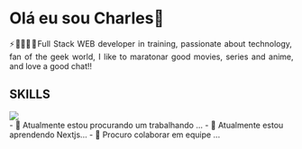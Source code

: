 <h1> Olá eu sou Charles👋</h1>

<p style="text-align: justify;">⚡🧑🏻‍💻🤓Full Stack WEB developer in training, passionate about technology, fan of the geek world, I like to maratonar good movies, series and anime, and love a good chat!!</p>

<div>
    <h2>SKILLS</h2>
    <a href="https://skillicons.dev" target="_blank">
    <img src="https://skillicons.dev/icons?i=html,css,js,git,nodejs,reactjs,nextjs,reactnative,tailwind" />
    </a>
</div>
- 🔭 Atualmente estou procurando um trabalhando ...
- 🌱 Atualmente estou aprendendo Nextjs...
- 👯 Procuro colaborar em equipe ...
